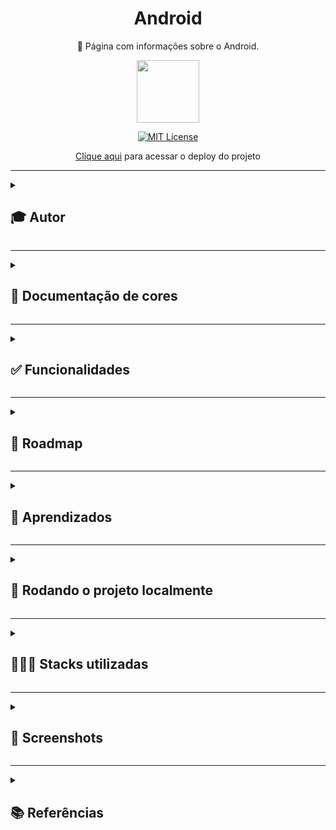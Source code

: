 <div align="center">
  
# Android
  
🤖 Página com informações sobre o Android.
  
  <img src="https://user-images.githubusercontent.com/70871620/193432750-af1519f1-b2b3-455b-aa7b-382a42fda6f9.gif" height="100px">

<br>
  
[![MIT License](https://img.shields.io/badge/License-MIT-green.svg)](https://choosealicense.com/licenses/mit/)
 
[Clique aqui](https://site-responsivo-android.vercel.app/) para acessar o deploy do projeto
  
</div>

---

<details>
<summary><h2>🎓 Autor</h2></summary>

<div align="left">
  
[Matheus Queiroz](https://github.com/matheusqueirozds) |  
:-------------------------:|
 <a href="https://github.com/matheusqueirozds"><img src="https://avatars.githubusercontent.com/u/70871620?v=4" width="100px;" alt="Foto do Matheus Queiroz no GitHub"/></a> |
  
</div>
</details>

---

<details>
<summary><h2>🎨 Documentação de cores</h2></summary>
<div>

| Cor | Hexadecimal |
| :---: | :---: |
| cor 0 | #c5ebd6 |
| cor 1 | #83e1ad | 
| cor 2 | #3ddc84 |
| cor 3 | #2fa866 |
| cor 4 | #1a5c37 |
| cor 5 | #063d1e |

</div>  
</details>

---

<details>
<summary><h2>✅ Funcionalidades</h2></summary>

Seguem as principais features acrescentadas nesse projeto:

-  [x] O site está responsivo
-  [x] As informações estão organizadas por seções
-  [x] O código está indentado e de fácil entendimento para futuras manutenções
-  [x] Foram utilizadas tags específicas do HTML5, explorando diversas possibilidades de formatação do site
-  [x] Existem contéudos de vídeo e imagem no site

</details>  
  
 --- 
 
<details>
<summary><h2>🚫 Roadmap</h2></summary>

Para concluir o projeto ainda pretendo:

-  [ ] Refatorar todo o código, baseado no clean code
-  [ ] Adicionar mais duas página dentro do projeto (Notícias e Contato)
-  [ ] Atualizar a paleta de cores, levando em consideração a experiência do usuário
-  [ ] Melhorar o SEO do site

</details>  
  
 --- 
 
<details>
<summary><h2>🎯 Aprendizados</h2></summary>

Esse foi o meu primeiro projeto, no qual apliquei os conhecimentos básicos adquiridos com HTML e CSS.

</details>    
  
 ---

<details>
<summary><h2>🔄 Rodando o projeto localmente</h2></summary>  
  
Clone o projeto via HTTPS

```bash
  git clone https://github.com/matheusqueirozds/site-responsivo-android.git
```

Entre no diretório do projeto

```bash
  cd site-responsivo-android
```

Inicie o servidor pelo Go Live, disponível após a intalação da extensão Live Server ([clique aqui](https://marketplace.visualstudio.com/items?itemName=ritwickdey.LiveServer) para baixar a extensão)

![image](https://user-images.githubusercontent.com/70871620/193433021-eda88178-eec1-4580-a768-0408298cb70e.png)

</details>  

 --- 
 
<details>
<summary><h2>🤹🏾‍♂️ Stacks utilizadas</h2></summary>
  
- HTML e CSS
  
</details>   

 --- 
 
<details>
<summary><h2>🔳 Screenshots</h2></summary>

<div align="center">

| Home |
| --- |
| <img src="https://user-images.githubusercontent.com/70871620/193433467-cb69626d-0ab0-4135-82dc-a25ce107fc4e.jpeg" max-width="1220px" title="Site responsivo Android, feito por Matheus Queiroz"/> |
 
</div>
</details>

---

<details>
<summary><h2>📚 Referências</h2></summary>

- [Curso de HMTL e CSS - Prof. Gustavo Guanabara](https://github.com/gustavoguanabara/html-css)
- [Dan Morrill shows us the Android mascot that almost was](https://androidcommunity.com/dan-morrill-shows-us-the-android-mascot-that-almost-was-20130103/)
- [Irina Blok](https://www.irinablok.com/)
- [The next evolution of Android](https://www.youtube.com/watch?v=l2UDgpLz20M)
</details>
